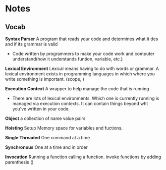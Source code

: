 # Notes

## Vocab

**Syntax Parser** A program that reads your code and determines what it des and if its grammar is valid

- Code written by programmers to make your code work and computer understand(how it understands funtion, variable, etc.)

**Lexical Environment** Lexical means having to do with words or grammar. A lexical environment exists in programming languages in which where you write something is important. (scope, )

**Execution Context** A wrapper to help manage the code that is running

- There are lots of lexical environments. Which one is currently running is managed via execution contexts. It can contain things beyond wht you've written in your code.

**Object** a collection of name value pairs

**Hoisting** Setup Memory space for variables and fuctions.

**Single Threaded** One command at a time

**Synchronous** One at a time and in order

**Invocation** Running a function calling a function. invoke functions by adding parenthesis ()
